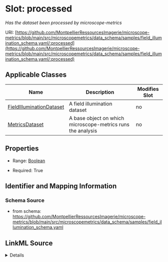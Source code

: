 # Slot: processed


_Has the dataset been processed by microscope-metrics_



URI: [https://github.com/MontpellierRessourcesImagerie/microscope-metrics/blob/main/src/microscopemetrics/data_schema/samples/field_illumination_schema.yaml/:processed](https://github.com/MontpellierRessourcesImagerie/microscope-metrics/blob/main/src/microscopemetrics/data_schema/samples/field_illumination_schema.yaml/:processed)



<!-- no inheritance hierarchy -->




## Applicable Classes

| Name | Description | Modifies Slot |
| --- | --- | --- |
[FieldIlluminationDataset](FieldIlluminationDataset.md) | A field illumination dataset |  no  |
[MetricsDataset](MetricsDataset.md) | A base object on which microscope-metrics runs the analysis |  no  |







## Properties

* Range: [Boolean](Boolean.md)

* Required: True





## Identifier and Mapping Information







### Schema Source


* from schema: https://github.com/MontpellierRessourcesImagerie/microscope-metrics/blob/main/src/microscopemetrics/data_schema/samples/field_illumination_schema.yaml




## LinkML Source

<details>
```yaml
name: processed
description: Has the dataset been processed by microscope-metrics
from_schema: https://github.com/MontpellierRessourcesImagerie/microscope-metrics/blob/main/src/microscopemetrics/data_schema/samples/field_illumination_schema.yaml
rank: 1000
multivalued: false
ifabsent: 'False'
alias: processed
owner: MetricsDataset
domain_of:
- MetricsDataset
range: boolean
required: true

```
</details>